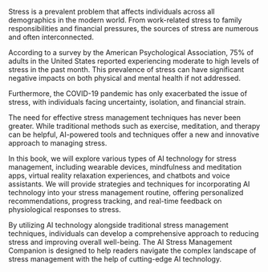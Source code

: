 
Stress is a prevalent problem that affects individuals across all demographics in the modern world. From work-related stress to family responsibilities and financial pressures, the sources of stress are numerous and often interconnected.

According to a survey by the American Psychological Association, 75% of adults in the United States reported experiencing moderate to high levels of stress in the past month. This prevalence of stress can have significant negative impacts on both physical and mental health if not addressed.

Furthermore, the COVID-19 pandemic has only exacerbated the issue of stress, with individuals facing uncertainty, isolation, and financial strain.

The need for effective stress management techniques has never been greater. While traditional methods such as exercise, meditation, and therapy can be helpful, AI-powered tools and techniques offer a new and innovative approach to managing stress.

In this book, we will explore various types of AI technology for stress management, including wearable devices, mindfulness and meditation apps, virtual reality relaxation experiences, and chatbots and voice assistants. We will provide strategies and techniques for incorporating AI technology into your stress management routine, offering personalized recommendations, progress tracking, and real-time feedback on physiological responses to stress.

By utilizing AI technology alongside traditional stress management techniques, individuals can develop a comprehensive approach to reducing stress and improving overall well-being. The AI Stress Management Companion is designed to help readers navigate the complex landscape of stress management with the help of cutting-edge AI technology.
